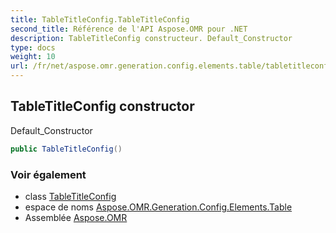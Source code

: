 ```yaml
---
title: TableTitleConfig.TableTitleConfig
second_title: Référence de l'API Aspose.OMR pour .NET
description: TableTitleConfig constructeur. Default_Constructor
type: docs
weight: 10
url: /fr/net/aspose.omr.generation.config.elements.table/tabletitleconfig/tabletitleconfig/
---
```

## TableTitleConfig constructor

Default_Constructor

```csharp
public TableTitleConfig()
```

### Voir également

* class [TableTitleConfig](../)
* espace de noms [Aspose.OMR.Generation.Config.Elements.Table](../../tabletitleconfig/)
* Assemblée [Aspose.OMR](../../../)


